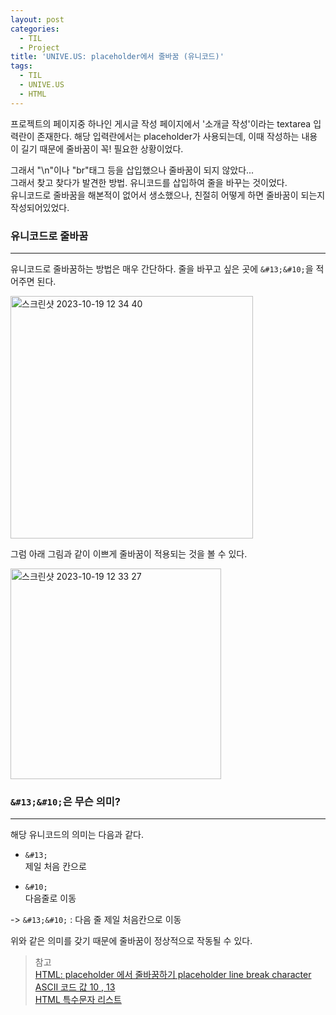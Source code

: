```yaml
---
layout: post
categories:
  - TIL
  - Project
title: 'UNIVE.US: placeholder에서 줄바꿈 (유니코드)'
tags:
  - TIL
  - UNIVE.US
  - HTML
---
```


프로젝트의 페이지중 하나인 게시글 작성 페이지에서 '소개글 작성'이라는 textarea 입력란이 존재한다. 해당 입력란에서는 placeholder가 사용되는데, 이때 작성하는 내용이 길기 때문에 줄바꿈이 꼭! 필요한 상황이었다.

그래서 "\n"이나 "br"태그 등을 삽입했으나 줄바꿈이 되지 않았다...  
그래서 찾고 찾다가 발견한 방법. 유니코드를 삽입하여 줄을 바꾸는 것이었다.  
유니코드로 줄바꿈을 해본적이 없어서 생소했으나, 친절히 어떻게 하면 줄바꿈이 되는지 작성되어있었다.

### 유니코드로 줄바꿈

---

유니코드로 줄바꿈하는 방법은 매우 간단하다. 줄을 바꾸고 싶은 곳에 `&#13;&#10;`을 적어주면 된다.

<img width="388" alt="스크린샷 2023-10-19 12 34 40" src="https://github.com/soi-ha/soi-ha.github.io/assets/77609591/5a098a84-6b0c-4c04-aee0-f351fe7a59df">

그럼 아래 그림과 같이 이쁘게 줄바꿈이 적용되는 것을 볼 수 있다.

<img width="337" alt="스크린샷 2023-10-19 12 33 27" src="https://github.com/soi-ha/soi-ha.github.io/assets/77609591/ca862d12-1888-46c7-a545-aa9a78685dab">

### `&#13;&#10;`은 무슨 의미?

---

해당 유니코드의 의미는 다음과 같다.

- `&#13;`  
  제일 처음 칸으로

- `&#10;`  
  다음줄로 이동

-> `&#13;&#10;` : 다음 줄 제일 처음칸으로 이동

위와 같은 의미를 갖기 때문에 줄바꿈이 정상적으로 작동될 수 있다.

> 참고  
> [HTML: placeholder 에서 줄바꿈하기 placeholder line break character](https://hsol.tistory.com/901)  
> [ASCII 코드 값 10 , 13](https://blog.naver.com/pureb612b/10132563133)  
> [HTML 특수문자 리스트](http://kor.pe.kr/util/4/charmap2.htm)
